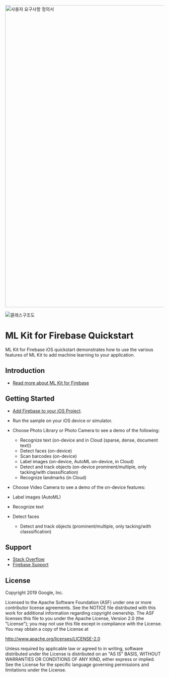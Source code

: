 <img width="961" alt="사용자 요구사항 정의서" src="https://user-images.githubusercontent.com/45789578/125185702-427b1600-e261-11eb-9552-19bfb1b9ceb1.png">



![클래스구조도](https://user-images.githubusercontent.com/45789578/125185674-237c8400-e261-11eb-924b-ed7e5711de25.png)






ML Kit for Firebase Quickstart
=======================

ML Kit for Firebase iOS quickstart demonstrates how to use the various features of ML Kit to add machine
learning to your application.

Introduction
------------

- [Read more about ML Kit for Firebase](https://firebase.google.com/docs/ml-kit)

Getting Started
---------------

- [Add Firebase to your iOS Project](https://firebase.google.com/docs/ios/setup).
- Run the sample on your iOS device or simulator.
- Choose Photo Library or Photo Camera to see a demo of the following:
  - Recognize text (on-device and in Cloud (sparse, dense, document text))
  - Detect faces (on-device)
  - Scan barcodes (on-device)
  - Label images (on-device, AutoML on-device, in Cloud)
  - Detect and track objects (on-device prominent/multiple, only tacking/with classsification)
  - Recognize landmarks (in Cloud)

- Choose Video Camera to see a demo of the on-device features:
- Label images (AutoML)
- Recognize text
- Detect faces
  - Detect and track objects (prominent/multiple, only tacking/with classsification)

Support
-------

- [Stack Overflow](https://stackoverflow.com/questions/tagged/firebase-mlkit)
- [Firebase Support](https://firebase.google.com/support/)

License
-------

Copyright 2019 Google, Inc.

Licensed to the Apache Software Foundation (ASF) under one or more contributor
license agreements.  See the NOTICE file distributed with this work for
additional information regarding copyright ownership.  The ASF licenses this
file to you under the Apache License, Version 2.0 (the "License"); you may not
use this file except in compliance with the License.  You may obtain a copy of
the License at

  http://www.apache.org/licenses/LICENSE-2.0

Unless required by applicable law or agreed to in writing, software
distributed under the License is distributed on an "AS IS" BASIS, WITHOUT
WARRANTIES OR CONDITIONS OF ANY KIND, either express or implied.  See the
License for the specific language governing permissions and limitations under
the License.
